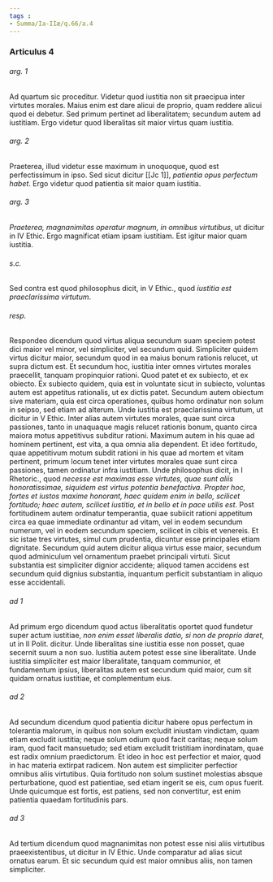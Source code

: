 ```yaml
---
tags : 
- Summa/Ia-IIæ/q.66/a.4
---
```


### Articulus 4

###### arg. 1
Ad quartum sic proceditur. Videtur quod iustitia non sit praecipua inter virtutes morales. Maius enim est dare alicui de proprio, quam reddere alicui quod ei debetur. Sed primum pertinet ad liberalitatem; secundum autem ad iustitiam. Ergo videtur quod liberalitas sit maior virtus quam iustitia.

###### arg. 2
Praeterea, illud videtur esse maximum in unoquoque, quod est perfectissimum in ipso. Sed sicut dicitur [[Jc 1]], *patientia opus perfectum habet*. Ergo videtur quod patientia sit maior quam iustitia.

###### arg. 3
*Praeterea, magnanimitas operatur magnum, in omnibus virtutibus*, ut dicitur in IV Ethic. Ergo magnificat etiam ipsam iustitiam. Est igitur maior quam iustitia.

###### s.c.
Sed contra est quod philosophus dicit, in V Ethic., quod *iustitia est praeclarissima virtutum*.

###### resp.
Respondeo dicendum quod virtus aliqua secundum suam speciem potest dici maior vel minor, vel simpliciter, vel secundum quid. Simpliciter quidem virtus dicitur maior, secundum quod in ea maius bonum rationis relucet, ut supra dictum est. Et secundum hoc, iustitia inter omnes virtutes morales praecellit, tanquam propinquior rationi. Quod patet et ex subiecto, et ex obiecto. Ex subiecto quidem, quia est in voluntate sicut in subiecto, voluntas autem est appetitus rationalis, ut ex dictis patet. Secundum autem obiectum sive materiam, quia est circa operationes, quibus homo ordinatur non solum in seipso, sed etiam ad alterum. Unde iustitia est praeclarissima virtutum, ut dicitur in V Ethic. Inter alias autem virtutes morales, quae sunt circa passiones, tanto in unaquaque magis relucet rationis bonum, quanto circa maiora motus appetitivus subditur rationi. Maximum autem in his quae ad hominem pertinent, est vita, a qua omnia alia dependent. Et ideo fortitudo, quae appetitivum motum subdit rationi in his quae ad mortem et vitam pertinent, primum locum tenet inter virtutes morales quae sunt circa passiones, tamen ordinatur infra iustitiam. Unde philosophus dicit, in I Rhetoric., quod *necesse est maximas esse virtutes, quae sunt aliis honoratissimae, siquidem est virtus potentia benefactiva. Propter hoc, fortes et iustos maxime honorant, haec quidem enim in bello, scilicet fortitudo; haec autem, scilicet iustitia, et in bello et in pace utilis est*. Post fortitudinem autem ordinatur temperantia, quae subiicit rationi appetitum circa ea quae immediate ordinantur ad vitam, vel in eodem secundum numerum, vel in eodem secundum speciem, scilicet in cibis et venereis. Et sic istae tres virtutes, simul cum prudentia, dicuntur esse principales etiam dignitate. Secundum quid autem dicitur aliqua virtus esse maior, secundum quod adminiculum vel ornamentum praebet principali virtuti. Sicut substantia est simpliciter dignior accidente; aliquod tamen accidens est secundum quid dignius substantia, inquantum perficit substantiam in aliquo esse accidentali.

###### ad 1
Ad primum ergo dicendum quod actus liberalitatis oportet quod fundetur super actum iustitiae, *non enim esset liberalis datio, si non de proprio daret*, ut in II Polit. dicitur. Unde liberalitas sine iustitia esse non posset, quae secernit suum a non suo. Iustitia autem potest esse sine liberalitate. Unde iustitia simpliciter est maior liberalitate, tanquam communior, et fundamentum ipsius, liberalitas autem est secundum quid maior, cum sit quidam ornatus iustitiae, et complementum eius.

###### ad 2
Ad secundum dicendum quod patientia dicitur habere opus perfectum in tolerantia malorum, in quibus non solum excludit iniustam vindictam, quam etiam excludit iustitia; neque solum odium quod facit caritas; neque solum iram, quod facit mansuetudo; sed etiam excludit tristitiam inordinatam, quae est radix omnium praedictorum. Et ideo in hoc est perfectior et maior, quod in hac materia extirpat radicem. Non autem est simpliciter perfectior omnibus aliis virtutibus. Quia fortitudo non solum sustinet molestias absque perturbatione, quod est patientiae, sed etiam ingerit se eis, cum opus fuerit. Unde quicumque est fortis, est patiens, sed non convertitur, est enim patientia quaedam fortitudinis pars.

###### ad 3
Ad tertium dicendum quod magnanimitas non potest esse nisi aliis virtutibus praeexistentibus, ut dicitur in IV Ethic. Unde comparatur ad alias sicut ornatus earum. Et sic secundum quid est maior omnibus aliis, non tamen simpliciter.

